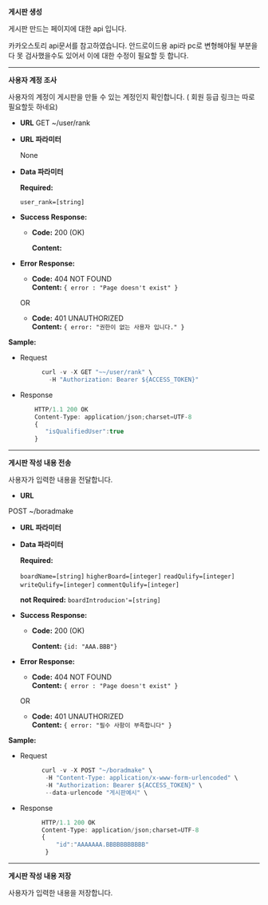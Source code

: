 **게시판 생성**

  게시판 만드는 페이지에 대한 api 입니다.
  
  카카오스토리 api문서를 참고하였습니다. 안드로이드용 api라 pc로 변형해야될 부분을 다 못 검사했을수도 있어서 이에 대한 수정이 필요할 듯 합니다.
 
------------- 

 **사용자 계정 조사**
 
 사용자의 계정이 게시판을 만들 수 있는 계정인지 확인합니다. ( 회원 등급 링크는 따로 필요할듯 하네요)
 

* **URL**
  GET  ~/user/rank
    
*  **URL 파라미터**

    None

* **Data 파라미터**

   **Required:**
     
   `user_rank=[string]`

* **Success Response:**

  * **Code:** 200 (OK)
  
    **Content:**
 
* **Error Response:**

  * **Code:** 404 NOT FOUND <br />
    **Content:** `{ error : "Page doesn't exist" }`

  OR

  * **Code:** 401 UNAUTHORIZED <br />
    **Content:** `{ error: "권한이 없는 사용자 입니다." }`

**Sample:**

* Request
  ```javascript
        curl -v -X GET "~~/user/rank" \
          -H "Authorization: Bearer ${ACCESS_TOKEN}"
  ```
  
* Response
  ```javascript
      HTTP/1.1 200 OK
      Content-Type: application/json;charset=UTF-8
      {
         "isQualifiedUser":true
      }
  ```

----
 **게시판 작성 내용 전송**
 
 
 사용자가 입력한 내용을 전달합니다.
 
 * **URL**

  POST  ~/boradmake
    
*  **URL 파라미터**

* **Data 파라미터**

   **Required:**
   
   `boardName=[string]`
   `higherBoard=[integer]`
   `readQulify=[integer]`
   `writeQulify=[integer]`
   `commentQulify=[integer]`
   
   **not Required:**
   `boardIntroducion'=[string]`

* **Success Response:**

  * **Code:** 200 (OK)
  
    **Content:** `{id: "AAA.BBB"}`
 
* **Error Response:**

  * **Code:** 404 NOT FOUND <br />
    **Content:** `{ error : "Page doesn't exist" }`

  OR

  * **Code:** 401 UNAUTHORIZED <br />
    **Content:** `{ error: "필수 사항이 부족합니다" }`

**Sample:**

* Request
  ```javascript
        curl -v -X POST "~/boradmake" \
         -H "Content-Type: application/x-www-form-urlencoded" \
         -H "Authorization: Bearer ${ACCESS_TOKEN}" \
         --data-urlencode "게시판예시" \
  ```
  
* Response
  ```javascript
        HTTP/1.1 200 OK
        Content-Type: application/json;charset=UTF-8
        {
            "id":"AAAAAAA.BBBBBBBBBBB"
         }
  ```

 ----
 **게시판 작성 내용 저장**
 
 사용자가 입력한 내용을 저장합니다.

